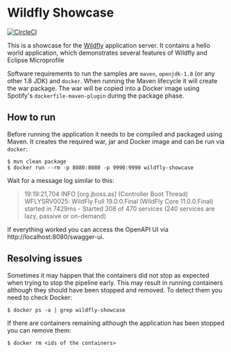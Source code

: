 # Wildfly Showcase

[![CircleCI](https://circleci.com/gh/stephan-mueller/wildfly-showcase.svg?style=shield)](https://app.circleci.com/pipelines/github/stephan-mueller/wildlfy-showcase)

This is a showcase for the [Wildfly](https://wildfly.org) application server. It contains a hello world application, which demonstrates several features of Wildfly and Eclipse Microprofile

Software requirements to run the samples are `maven`, `openjdk-1.8` (or any other 1.8 JDK) and `docker`. When running the Maven lifecycle it will create the war package. The war will be copied into a Docker image using Spotify's `dockerfile-maven-plugin` during the package phase. 

## How to run

Before running the application it needs to be compiled and packaged using Maven. It creates the required war,
jar and Docker image and can be run via `docker`:

```shell script
$ mvn clean package
$ docker run --rm -p 8080:8080 -p 9990:9990 wildfly-showcase
```

Wait for a message log similar to this:

> 19:19:21,704 INFO  [org.jboss.as] (Controller Boot Thread) WFLYSRV0025: WildFly Full 19.0.0.Final (WildFly Core 11.0.0.Final) started in 7429ms - Started 308 of 470 services (240 services are lazy, passive or on-demand)

If everything worked you can access the OpenAPI UI via http://localhost:8080/swagger-ui.

## Resolving issues

Sometimes it may happen that the containers did not stop as expected when trying to stop the pipeline early. This may
result in running containers although they should have been stopped and removed. To detect them you need to check
Docker:

```shell script
$ docker ps -a | grep wildfly-showcase
```

If there are containers remaining although the application has been stopped you can remove them:

````shell script
$ docker rm <ids of the containers>
````
